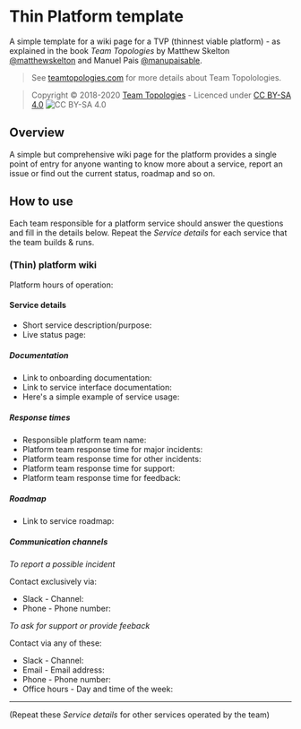 # Thin Platform template
A simple template for a wiki page for a TVP (thinnest viable platform) - as explained in the book _Team Topologies_ by Matthew Skelton [@matthewskelton](https://github.com/matthewskelton) and Manuel Pais [@manupaisable](https://github.com/manupaisable).

> See [teamtopologies.com](https://teamtopologies.com/) for more details about Team Topolologies.

> Copyright © 2018-2020 [Team Topologies](https://teamtopologies.com/) - Licenced under [CC BY-SA 4.0](https://creativecommons.org/licenses/by-sa/4.0/) ![CC BY-SA 4.0](https://licensebuttons.net/l/by-sa/3.0/88x31.png)

## Overview

A simple but comprehensive wiki page for the platform provides a single point of entry for anyone wanting to know more about a service, report an issue or find out the current status, roadmap and so on.

## How to use

Each team responsible for a platform service should answer the questions and fill in the details below. Repeat the _Service details_ for each service that the team builds & runs.

### (Thin) platform wiki

Platform hours of operation: 

#### Service details
* Short service description/purpose:
* Live status page:

##### Documentation
* Link to onboarding documentation:
* Link to service interface documentation:  
* Here's a simple example of service usage:

##### Response times
* Responsible platform team name:
* Platform team response time for major incidents: 
* Platform team response time for other incidents:
* Platform team response time for support:
* Platform team response time for feedback:

##### Roadmap
* Link to service roadmap: 

##### Communication channels
_To report a possible incident_

Contact exclusively via:
* Slack - Channel:
* Phone - Phone number:

_To ask for support or provide feeback_

Contact via any of these:
* Slack - Channel:
* Email - Email address:
* Phone - Phone number:
* Office hours - Day and time of the week:

---

(Repeat these _Service details_ for other services operated by the team)
